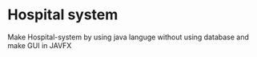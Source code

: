 #  Hospital system
Make Hospital-system by using java languge without using database and make GUI in JAVFX
